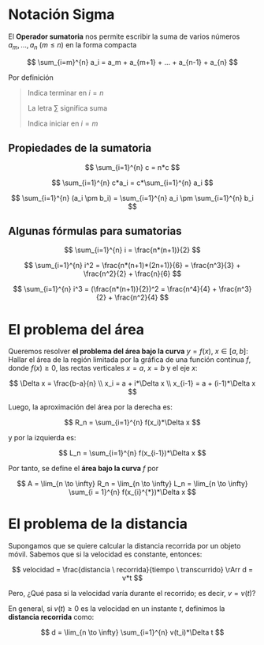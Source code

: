# Notación Sigma

El **Operador sumatoria** nos permite escribir la suma de varios números $a_m, ..., a_n$ $(m \leq n)$ en la forma compacta

$$
\sum_{i=m}^{n} a_i = a_m + a_{m+1} + ... + a_{n-1} + a_{n}
$$

Por definición

> Indica terminar en $i = n$
> 
> La letra $\sum$ significa suma
> 
> Indica iniciar en $i = m$

## Propiedades de la sumatoria

$$
\sum_{i=1}^{n} c = n*c
$$

$$
\sum_{i=1}^{n} c*a_i = c*\sum_{i=1}^{n} a_i
$$

$$
\sum_{i=1}^{n} (a_i \pm b_i) = \sum_{i=1}^{n} a_i \pm \sum_{i=1}^{n} b_i
$$

## Algunas fórmulas para sumatorias

$$
\sum_{i=1}^{n} i = \frac{n*(n+1)}{2}
$$

$$
\sum_{i=1}^{n} i^2 = \frac{n*(n+1)*(2n+1)}{6} = \frac{n^3}{3} + \frac{n^2}{2} + \frac{n}{6}
$$

$$
\sum_{i=1}^{n} i^3 = (\frac{n*(n+1)}{2})^2 = \frac{n^4}{4} + \frac{n^3}{2} + \frac{n^2}{4}
$$

# El problema del área

Queremos resolver **el problema del área bajo la curva** $y = f(x)$, $x \in [a, b]$: Hallar el área de la región limitada por la gráfica de una función continua *f*, donde $f(x) \geq 0$, las rectas verticales $x = a$, $x = b$ y el eje *x*:

$$
\Delta x = \frac{b-a}{n}
\\
x_i = a + i*\Delta x
\\
x_{i-1} = a + (i-1)*\Delta x
$$

Luego, la aproximación del área por la derecha es:

$$
R_n = \sum_{i=1}^{n} f(x_i)*\Delta x
$$

y por la izquierda es:

$$
L_n = \sum_{i=1}^{n} f(x_{i-1})*\Delta x
$$

Por tanto, se define el **área bajo la curva** *f* por

$$
A = \lim_{n \to \infty} R_n = \lim_{n \to \infty} L_n = \lim_{n \to \infty} \sum_{i = 1}^{n} f(x_{i}^{*})*\Delta x
$$

# El problema de la distancia

Supongamos que se quiere calcular la distancia recorrida por un objeto móvil. Sabemos que si la velocidad es constante, entonces:

$$
velocidad = \frac{distancia \ recorrida}{tiempo \ transcurrido} \rArr d = v*t
$$

Pero, ¿Qué pasa si la velocidad varía durante el recorrido; es decir, $v = v(t)$?

En general, si $v(t) \geq 0$ es la velocidad en un instante *t*, definimos la **distancia recorrida** como:

$$
d = \lim_{n \to \infty} \sum_{i=1}^{n} v(t_i)*\Delta t
$$
